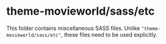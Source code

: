 # theme-movieworld/sass/etc

This folder contains miscellaneous SASS files. Unlike `"theme-movieworld/sass/etc"`, these files
need to be used explicitly.
